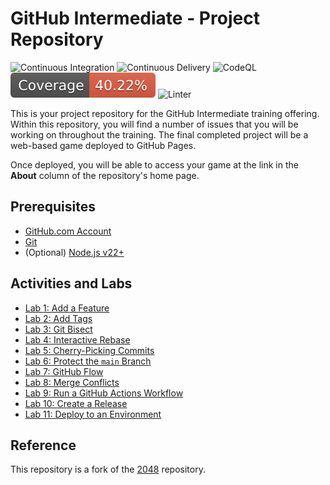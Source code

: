 # GitHub Intermediate - Project Repository

![Continuous Integration](https://github.com/githubschool/gh-github-intermediate-template/actions/workflows/continuous-integration.yml/badge.svg)
![Continuous Delivery](https://github.com/githubschool/gh-github-intermediate-template/actions/workflows/continuous-delivery.yml/badge.svg)
![CodeQL](https://github.com/githubschool/gh-github-intermediate-template/actions/workflows/codeql.yml/badge.svg)
![Coverage](./badges/coverage.svg)
![Linter](https://github.com/githubschool/gh-github-intermediate-template/actions/workflows/linter.yml/badge.svg)

This is your project repository for the GitHub Intermediate training offering.
Within this repository, you will find a number of issues that you will be
working on throughout the training. The final completed project will be a
web-based game deployed to GitHub Pages.

Once deployed, you will be able to access your game at the link in the **About**
column of the repository's home page.

## Prerequisites

- [GitHub.com Account](https://github.com)
- [Git](https://git-scm.com/downloads)
- (Optional) [Node.js v22+](https://nodejs.org/en)

## Activities and Labs

- [Lab 1: Add a Feature](./labs/1-add-a-feature.md)
- [Lab 2: Add Tags](./labs/2-add-tags.md)
- [Lab 3: Git Bisect](./labs/3-git-bisect.md)
- [Lab 4: Interactive Rebase](./labs/4-interactive-rebase.md)
- [Lab 5: Cherry-Picking Commits](./labs/5-cherry-pick.md)
- [Lab 6: Protect the `main` Branch](./labs/6-protect-main.md)
- [Lab 7: GitHub Flow](./labs/7-github-flow.md)
- [Lab 8: Merge Conflicts](./labs/8-merge-conflicts.md)
- [Lab 9: Run a GitHub Actions Workflow](./labs/9-run-a-workflow.md)
- [Lab 10: Create a Release](./labs/10-create-a-release.md)
- [Lab 11: Deploy to an Environment](./labs/11-deploy-to-an-environment.md)

## Reference

This repository is a fork of the [2048](https://github.com/gabrielecirulli/2048)
repository.
